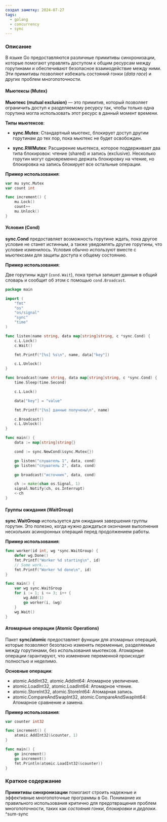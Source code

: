 ```yaml
---
создал заметку: 2024-07-27
tags:
  - golang
  - concurrency
  - sync
---
```

### Описание

В языке Go предоставляются различные примитивы синхронизации, которые помогают управлять доступом к общим ресурсам между горутинами и обеспечивают безопасное взаимодействие между ними. Эти примитивы позволяют избежать состояний гонки (*data race*) и других проблем многопоточности.
#### Мьютексы (Mutex)

**Мьютекс (mutual exclusion)** — это примитив, который позволяет ограничить доступ к разделяемому ресурсу так, чтобы только одна горутина могла использовать этот ресурс в данный момент времени.

**Типы мьютексов**:

- **sync.Mutex**: Стандартный мьютекс, блокирует доступ другим горутинам до тех пор, пока мьютекс не будет освобожден.

- **sync.RWMutex**: Расширение мьютекса, которое поддерживает два типа блокировок: чтение (shared) и запись (exclusive). Несколько горутин могут одновременно держать блокировку на чтение, но блокировка на запись блокирует все остальные операции.

**Пример использования**:

```go
var mu sync.Mutex
var count int

func increment() {
    mu.Lock()
    count++
    mu.Unlock()
}
```
#### Условия (Cond)

**sync.Cond** предоставляет возможность горутине ждать, пока другое условие не станет истинным, а также уведомлять другие горутины, что условие изменилось. Условия обычно используют вместе с мьютексами для защиты доступа к общему состоянию.

**Пример использования**:

Две горутины ждут (`cond.Wait`), пока третья запишет данные в общий словарь и сообщит об этом с помощью `cond.Broadcast`.

```go
package main

import (
	"fmt"
	"os"
	"os/signal"
	"sync"
	"time"
)

func listen(name string, data map[string]string, c *sync.Cond) {
	c.L.Lock()
	c.Wait()

	fmt.Printf("[%s] %s\n", name, data["key"])

	c.L.Unlock()
}

func broadcast(name string, data map[string]string, c *sync.Cond) {
	time.Sleep(time.Second)

	c.L.Lock()

	data["key"] = "value"

	fmt.Printf("[%s] данные получены\n", name)

	c.Broadcast()
	c.L.Unlock()
}

func main() {
	data := map[string]string{}

	cond := sync.NewCond(&sync.Mutex{})

	go listen("слушатель 1", data, cond)
	go listen("слушатель 2", data, cond)

	go broadcast("источник", data, cond)

	ch := make(chan os.Signal, 1)
	signal.Notify(ch, os.Interrupt)
	<-ch
}
```
#### Группы ожидания (WaitGroup)

**sync.WaitGroup** используется для ожидания завершения группы горутин. Это полезно, когда нужно дождаться окончания выполнения нескольких асинхронных операций перед продолжением работы.

**Пример использования**:
```go
func worker(id int, wg *sync.WaitGroup) {
    defer wg.Done()
    fmt.Printf("Worker %d starting\n", id)
    // Some work...
    fmt.Printf("Worker %d done\n", id)
}

func main() {
	var wg sync.WaitGroup
    for i := 1; i <= 3; i++ {
        wg.Add(1)
        go worker(i, &wg)
    }
    wg.Wait()
}
```
#### Атомарные операции (Atomic Operations)

Пакет **sync/atomic** предоставляет функции для атомарных операций, которые позволяют безопасно изменять переменные, разделяемые между горутинами, без использования мьютексов. Атомарные операции гарантируют, что изменение переменной происходит полностью и неделимо.

**Основные операции**:
- atomic.AddInt32, atomic.AddInt64: Атомарное увеличение.
- atomic.LoadInt32, atomic.LoadInt64: Атомарное чтение.
- atomic.StoreInt32, atomic.StoreInt64: Атомарная запись.
- atomic.CompareAndSwapInt32, atomic.CompareAndSwapInt64: Атомарное сравнение и замена.

**Пример использования**:

```go
var counter int32

func increment() {
    atomic.AddInt32(&counter, 1)
}

func main() {
    go increment()
    go increment()
    fmt.Println(atomic.LoadInt32(&counter))
}
```
### Краткое содержание

**Примитивы синхронизации** помогают строить надежные и эффективные многопоточные программы в Go. Понимание их правильного использования критично для предотвращения проблем многопоточности, таких как *состояния гонки*, *блокировки* и *дедлоки*. ^sum-sync
